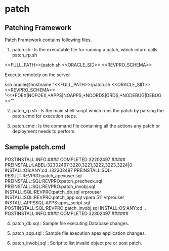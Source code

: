 # patch
Patching Framework
------------------

Patch Framework contains following files.

1) patch.sh : Is the executable file for running a patch, which inturn calls patch_rp.sh

<<FULL_PATH>>/patch.sh <<ORACLE_SID>> <<REVPRO_SCHEMA>> 

Execute remotely on the server

ssh oracle@hostname "<<FULL_PATH>>/patch.sh <<ORACLE_SID>> <<REVPRO_SCHEMA>> '<<*FOEX|NOFOEX,*APPS|NOAPPS,*NOORDS|ORDS,*NODEBUG|DEBUG>>'"

2) patch_rp.sh : Is the main shell script which runs the patch by parsing the patch.cmd for execution steps.

3) patch.cmd : Is the command file containing all the actions any patch or deployment needs to perform.

Sample patch.cmd
----------------
POSTINSTALL:INFO:#### COMPLETED 32202497 #####
PREINSTALL:LABEL:32302497:3220,3221,3222,3223,3224|0
INSTALL:OS:ANY:cd ./32302497
PREINSTALL:SQL-RESULT:REVPRO:patch_apexuser.sql 
PREINSTALL:SQL:REVPRO:patch_precheck.sql
PREINSTALL:SQL:REVPRO:patch_invobj.sql
INSTALL:SQL:REVPRO:patch_db.sql vrprouser
INSTALL:SQL:REVPRO:patch_app.sql vpara 511 vrprouser
INSTALL:APPSSQL:APPS:apps_script.sql
POSTINSTALL:SQL:REVPRO:patch_invobj.sql
INSTALL:OS:ANY:cd ..
POSTINSTALL:INFO:#### COMPLETED 32302497 ######

4) patch_db.sql : Sample file executing Database changes.

5) patch_app.sql : Sample file execution apex application changes.

6) patch_invobj.sql : Script to list invalid object pre or post patch.
